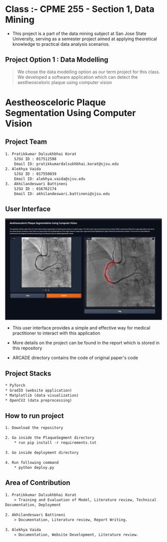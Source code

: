 # Class :- CPME 255 - Section 1, Data Mining
* This project is a part of the data mining subject at San Jose State University, serving as a semester project aimed at applying theoretical knowledge to practical data analysis scenarios.

## Project Option 1 : Data Modelling
>We chose the data modelling option as our term project for this class. We developed a software application which can detect the aestheosceloric plaque using computer vision


# Aestheosceloric Plaque Segmentation Using Computer Vision

## Project Team
    1. Pratikkumar Dalsukhbhai Korat
        SJSU ID : 017512598
        Email ID: pratikkumardalsukhbhai.korat@sjsu.edu
    2. Alekhya Vaida
        SJSU ID : 017550039 
        Email ID: alekhya.vaida@sjsu.edu
    3.  Akhilandeswari Battineni
        SJSU ID : 016762174
        Email ID: akhilandeswari.battineni@sjsu.edu

## User Interface

![UI](images/finaldemo.png)

* This user interface provides a simple and effective way for medical practitioner to interact with this application

* More details on the project can be found in the report which is stored in this repository

* ARCADE directory contains the code of original paper's code
  
## Project Stacks
    * PyTorch
    * GradIO (website application)
    * Matplotlib (data visualization)
    * OpenCV2 (data preprocessing)

## How to run project
    
    1. Download the repository

    2. Go inside the PlaqueSegment directory
        * run pip install -r requirements.txt
    
    3. Go inside deployment directory

    4. Run following command
        * python deploy.py


## Area of Contribution
    1. Pratikkumar Dalsukhbhai Korat
        > Training and Evaluation of Model, Literature review, Technical Documentation, Deployment

    2. Akhilandeswari Battineni
        > Documentation, Literature review, Report Writing.

    3. Alekhya Vaida
        > Documentation, Website Development, Literature review.
